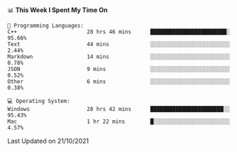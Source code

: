 
<!--START_SECTION:waka-->
📊 **This Week I Spent My Time On** 

```text
💬 Programming Languages: 
C++                      28 hrs 46 mins      ████████████████████████░   95.66% 
Text                     44 mins             ░░░░░░░░░░░░░░░░░░░░░░░░░   2.44% 
Markdown                 14 mins             ░░░░░░░░░░░░░░░░░░░░░░░░░   0.78% 
JSON                     9 mins              ░░░░░░░░░░░░░░░░░░░░░░░░░   0.52% 
Other                    6 mins              ░░░░░░░░░░░░░░░░░░░░░░░░░   0.38%

💻 Operating System: 
Windows                  28 hrs 42 mins      ███████████████████████░░   95.43% 
Mac                      1 hr 22 mins        █░░░░░░░░░░░░░░░░░░░░░░░░   4.57%

```


 Last Updated on 21/10/2021
<!--END_SECTION:waka-->
